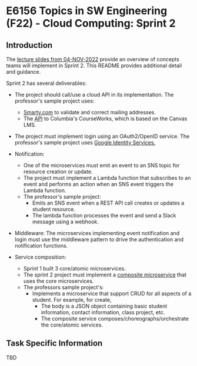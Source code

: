 # E6156 Topics in SW Engineering (F22) - Cloud Computing: Sprint 2

## Introduction

The [lecture slides from 04-NOV-2022](https://github.com/donald-f-ferguson/Topics-in-SW-Engineering-F22/blob/main/Lectures/08-Lecture-Cool-Stuff/08-Lecture-Cool-Stuff.pdf)
provide an overview of concepts teams will implement in Sprint 2. This README provides additional detail
and guidance.

Sprint 2 has several deliverables:

- The project should call/use a cloud API in its implementation. The professor's sample project uses:
  - [Smarty.com](https://www.smarty.com/) to validate and correct mailing addresses.
  - The [API](https://canvas.instructure.com/doc/api/) to Columbia's CourseWorks, which is based on the Canvas LMS.


- The project must implement login using an OAuth2/OpenID service. The professor's sample project uses
[Google Identity Services.](https://developers.google.com/identity/gsi/web/guides/overview)


- Notification:
  - One of the microservices must emit an event to an SNS topic for resource creation or update. 
  - The project must implement a Lambda function that subscribes to an event and performs an action when an SNS
event triggers the Lambda function.
  - The professor's sample project:
    - Emits an SNS event when a REST API call creates or updates a student resource.
    - The lambda function processes the event and send a Slack message using a webhook.


- Middleware: The microservices implementing event notification and login must use the middleware pattern to drive
the authentication and notification functions.


- Service composition:
  - Sprint 1 built 3 core/atomic microservices.
  - The sprint 2 project must implement a [composite microservice](https://medium.com/microservices-in-practice/microservices-layered-architecture-88a7fc38d3f1) that uses the core microservices. 
  - The professors sample project's: 
    - Implements a microservice that support CRUD for all aspects of a student. For example, for create,
      - The body is a JSON object containing basic student information, contact information, class project, etc.
      - The composite service composes/choreographs/orchestrate the core/atomic services.


## Task Specific Information

TBD